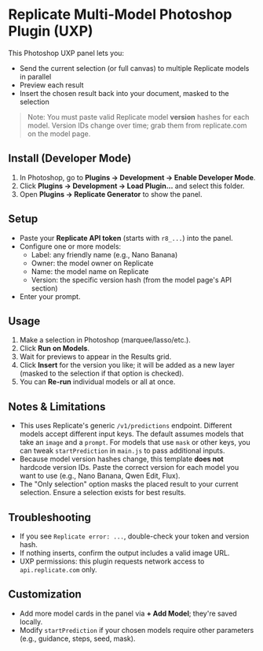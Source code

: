 # Replicate Multi-Model Photoshop Plugin (UXP)

This Photoshop UXP panel lets you:
- Send the current selection (or full canvas) to multiple Replicate models in parallel
- Preview each result
- Insert the chosen result back into your document, masked to the selection

> Note: You must paste valid Replicate model **version** hashes for each model. Version IDs change over time; grab them from replicate.com on the model page.

## Install (Developer Mode)

1. In Photoshop, go to **Plugins → Development → Enable Developer Mode**.
2. Click **Plugins → Development → Load Plugin...** and select this folder.
3. Open **Plugins → Replicate Generator** to show the panel.

## Setup

- Paste your **Replicate API token** (starts with `r8_...`) into the panel.
- Configure one or more models:
  - Label: any friendly name (e.g., Nano Banana)
  - Owner: the model owner on Replicate
  - Name: the model name on Replicate
  - Version: the specific version hash (from the model page's API section)
- Enter your prompt.

## Usage

1. Make a selection in Photoshop (marquee/lasso/etc.).
2. Click **Run on Models**.
3. Wait for previews to appear in the Results grid.
4. Click **Insert** for the version you like; it will be added as a new layer (masked to the selection if that option is checked).
5. You can **Re-run** individual models or all at once.

## Notes & Limitations

- This uses Replicate's generic `/v1/predictions` endpoint. Different models accept different input keys. The default assumes models that take an `image` and a `prompt`. For models that use `mask` or other keys, you can tweak `startPrediction` in `main.js` to pass additional inputs.
- Because model version hashes change, this template **does not** hardcode version IDs. Paste the correct version for each model you want to use (e.g., Nano Banana, Qwen Edit, Flux).
- The "Only selection" option masks the placed result to your current selection. Ensure a selection exists for best results.

## Troubleshooting

- If you see `Replicate error: ...`, double-check your token and version hash.
- If nothing inserts, confirm the output includes a valid image URL.
- UXP permissions: this plugin requests network access to `api.replicate.com` only.

## Customization

- Add more model cards in the panel via **+ Add Model**; they're saved locally.
- Modify `startPrediction` if your chosen models require other parameters (e.g., guidance, steps, seed, mask).
